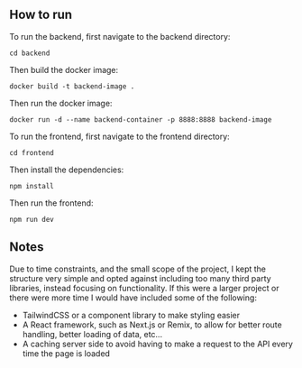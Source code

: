 ## How to run

To run the backend, first navigate to the backend directory:

```
cd backend
```

Then build the docker image:

```
docker build -t backend-image .
```

Then run the docker image:

```
docker run -d --name backend-container -p 8888:8888 backend-image
```

To run the frontend, first navigate to the frontend directory:

```
cd frontend
```

Then install the dependencies:

```
npm install
```

Then run the frontend:

```
npm run dev
```

## Notes

Due to time constraints, and the small scope of the project, I kept the structure very simple and opted against including too many third party libraries, instead focusing on functionality.
If this were a larger project or there were more time I would have included some of the following:

-   TailwindCSS or a component library to make styling easier
-   A React framework, such as Next.js or Remix, to allow for better route handling, better loading of data, etc...
-   A caching server side to avoid having to make a request to the API every time the page is loaded
